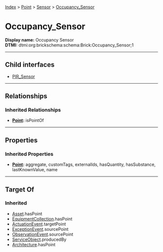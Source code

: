 [Index](../../../Index.md) > [Point](../../Point.md) > [Sensor](../Sensor.md) > [Occupancy_Sensor](#)
# Occupancy_Sensor

**Display name:** Occupancy Sensor<br />
**DTMI:** dtmi:org:brickschema:schema:Brick:Occupancy_Sensor;1

---

## Child interfaces
* [PIR_Sensor](PIR_Sensor.md)

---

## Relationships

### Inherited Relationships
* **[Point](../../Point.md):** isPointOf

---

## Properties

### Inherited Properties
* **[Point](../../Point.md):** aggregate, customTags, externalIds, hasQuantity, hasSubstance, lastKnownValue, name

---

## Target Of
### Inherited
* [Asset](../../../Asset/Asset.md).hasPoint
* [EquipmentCollection](../../../Collection/EquipmentCollection.md).hasPoint
* [ActuationEvent](../../../Event/PointEvent/ActuationEvent.md).targetPoint
* [ExceptionEvent](../../../Event/PointEvent/ExceptionEvent.md).sourcePoint
* [ObservationEvent](../../../Event/PointEvent/ObservationEvent.md).sourcePoint
* [ServiceObject](../../../Information/ServiceObject/ServiceObject.md).producedBy
* [Architecture](../../../Space/Architecture/Architecture.md).hasPoint

